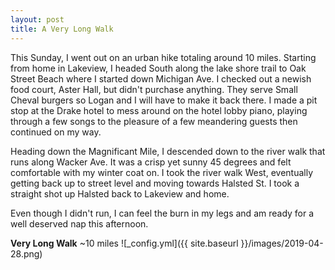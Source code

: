 ```yaml
---
layout: post
title: A Very Long Walk
---
```


This Sunday, I went out on an urban hike totaling around 10 miles. Starting from home in Lakeview, I headed South along the lake shore trail to Oak Street Beach where I started down Michigan Ave. I checked out a newish food court, Aster Hall, but didn't purchase anything. They serve Small Cheval burgers so Logan and I will have to make it back there. I made a pit stop at the Drake hotel to mess around on the hotel lobby piano, playing through a few songs to the pleasure of a few meandering guests then continued on my way.

Heading down the Magnificant Mile, I descended down to the river walk that runs along Wacker Ave. It was a crisp yet sunny 45 degrees and felt comfortable with my winter coat on. I took the river walk West, eventually getting back up to street level and moving towards Halsted St. I took a straight shot up Halsted back to Lakeview and home.

Even though I didn't run, I can feel the burn in my legs and am ready for a well deserved nap this afternoon.

**Very Long Walk** ~10 miles
![_config.yml]({{ site.baseurl }}/images/2019-04-28.png)
